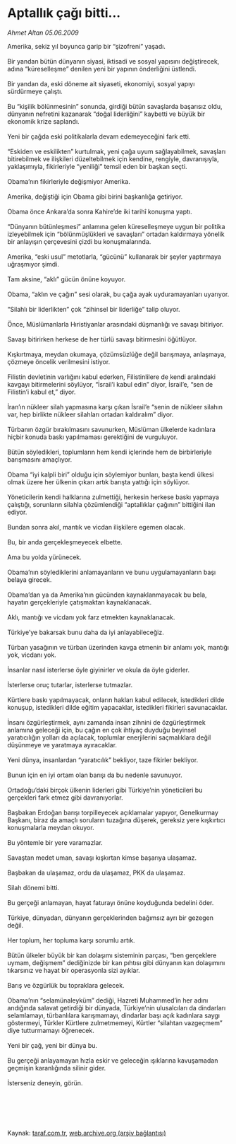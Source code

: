 # Aptallık çağı bitti...

*Ahmet Altan 05.06.2009*

<div class="taraf_structure_2col_1zq">
<div class="margen_n">



 <p>Amerika, sekiz yıl boyunca garip bir “şizofreni” yaşadı. <br/><br/>Bir yandan bütün dünyanın siyasi, iktisadi ve sosyal yapısını değiştirecek, adına “küreselleşme” denilen yeni bir yapının önderliğini üstlendi. <br/><br/>Bir yandan da, eski döneme ait siyaseti, ekonomiyi, sosyal yapıyı sürdürmeye çalıştı. <br/><br/>Bu “kişilik bölünmesinin” sonunda, girdiği bütün savaşlarda başarısız oldu, dünyanın nefretini kazanarak “doğal liderliğini” kaybetti ve büyük bir ekonomik krize saplandı. <br/><br/>Yeni bir çağda eski politikalarla devam edemeyeceğini fark etti. <br/><br/>“Eskiden ve eskilikten” kurtulmak, yeni çağa uyum sağlayabilmek, savaşları bitirebilmek ve ilişkileri düzeltebilmek için kendine, rengiyle, davranışıyla, yaklaşımıyla, fikirleriyle “yeniliği” temsil eden bir başkan seçti. <br/><br/>Obama’nın fikirleriyle değişmiyor Amerika. <br/><br/>Amerika, değiştiği için Obama gibi birini başkanlığa getiriyor. <br/><br/>Obama önce Ankara’da sonra Kahire’de iki tarihî konuşma yaptı. <br/><br/>“Dünyanın bütünleşmesi” anlamına gelen küreselleşmeye uygun bir politika izleyebilmek için “bölünmüşlükleri ve savaşları” ortadan kaldırmaya yönelik bir anlayışın çerçevesini çizdi bu konuşmalarında. <br/><br/>Amerika, “eski usul” metotlarla, “gücünü” kullanarak bir şeyler yaptırmaya uğraşmıyor şimdi. <br/><br/>Tam aksine, “aklı” gücün önüne koyuyor. <br/><br/>Obama, “aklın ve çağın” sesi olarak, bu çağa ayak uyduramayanları uyarıyor. <br/><br/>“Silahlı bir liderlikten” çok “zihinsel bir liderliğe” talip oluyor. <br/><br/>Önce, Müslümanlarla Hıristiyanlar arasındaki düşmanlığı ve savaşı bitiriyor. <br/><br/>Savaşı bitirirken herkese de her türlü savaşı bitirmesini öğütlüyor. <br/><br/>Kışkırtmaya, meydan okumaya, çözümsüzlüğe değil barışmaya, anlaşmaya, çözmeye öncelik verilmesini istiyor. <br/><br/>Filistin devletinin varlığını kabul ederken, Filistinlilere de kendi aralındaki kavgayı bitirmelerini söylüyor, “İsrail’i kabul edin” diyor, İsrail’e, “sen de Filistin’i kabul et,” diyor. <br/><br/>İran’ın nükleer silah yapmasına karşı çıkan İsrail’e “senin de nükleer silahın var, hep birlikte nükleer silahları ortadan kaldıralım” diyor. <br/><br/>Türbanın özgür bırakılmasını savunurken, Müslüman ülkelerde kadınlara hiçbir konuda baskı yapılmaması gerektiğini de vurguluyor. <br/><br/>Bütün söyledikleri, toplumların hem kendi içlerinde hem de birbirleriyle barışmasını amaçlıyor. <br/><br/>Obama “iyi kalpli biri” olduğu için söylemiyor bunları, başta kendi ülkesi olmak üzere her ülkenin çıkarı artık barışta yattığı için söylüyor. <br/><br/>Yöneticilerin kendi halklarına zulmettiği, herkesin herkese baskı yapmaya çalıştığı, sorunların silahla çözümlendiği “aptallıklar çağının” bittiğini ilan ediyor. <br/><br/>Bundan sonra akıl, mantık ve vicdan ilişkilere egemen olacak. <br/><br/>Bu, bir anda gerçekleşmeyecek elbette. <br/><br/>Ama bu yolda yürünecek. <br/><br/>Obama’nın söylediklerini anlamayanların ve bunu uygulamayanların başı belaya girecek. <br/><br/>Obama’dan ya da Amerika’nın gücünden kaynaklanmayacak bu bela, hayatın gerçekleriyle çatışmaktan kaynaklanacak. <br/><br/>Aklı, mantığı ve vicdanı yok farz etmekten kaynaklanacak. <br/><br/>Türkiye’ye bakarsak bunu daha da iyi anlayabileceğiz. <br/><br/>Türban yasağının ve türban üzerinden kavga etmenin bir anlamı yok, mantığı yok, vicdanı yok. <br/><br/>İnsanlar nasıl isterlerse öyle giyinirler ve okula da öyle giderler. <br/><br/>İsterlerse oruç tutarlar, isterlerse tutmazlar. <br/><br/>Kürtlere baskı yapılmayacak, onların hakları kabul edilecek, istedikleri dilde konuşup, istedikleri dilde eğitim yapacaklar, istedikleri fikirleri savunacaklar. <br/><br/>İnsanı özgürleştirmek, aynı zamanda insan zihnini de özgürleştirmek anlamına geleceği için, bu çağın en çok ihtiyaç duyduğu beyinsel yaratıcılığın yolları da açılacak, toplumlar enerjilerini saçmalıklara değil düşünmeye ve yaratmaya ayıracaklar. <br/><br/>Yeni dünya, insanlardan “yaratıcılık” bekliyor, taze fikirler bekliyor. <br/><br/>Bunun için en iyi ortam olan barışı da bu nedenle savunuyor. <br/><br/>Ortadoğu’daki birçok ülkenin liderleri gibi Türkiye’nin yöneticileri bu gerçekleri fark etmez gibi davranıyorlar. <br/><br/>Başbakan Erdoğan barışı torpilleyecek açıklamalar yapıyor, Genelkurmay Başkanı, biraz da amaçlı soruların tuzağına düşerek, gereksiz yere kışkırtıcı konuşmalarla meydan okuyor. <br/><br/>Bu yöntemle bir yere varamazlar. <br/><br/>Savaştan medet uman, savaşı kışkırtan kimse başarıya ulaşamaz. <br/><br/>Başbakan da ulaşamaz, ordu da ulaşamaz, PKK da ulaşamaz. <br/><br/>Silah dönemi bitti. <br/><br/>Bu gerçeği anlamayan, hayat faturayı önüne koyduğunda bedelini öder. <br/><br/>Türkiye, dünyadan, dünyanın gerçeklerinden bağımsız ayrı bir gezegen değil. <br/><br/>Her toplum, her topluma karşı sorumlu artık. <br/><br/>Bütün ülkeler büyük bir kan dolaşımı sisteminin parçası, “ben gerçeklere uymam, değişmem” dediğinizde bir kan pıhtısı gibi dünyanın kan dolaşımını tıkarsınız ve hayat bir operasyonla sizi ayıklar. <br/><br/>Barış ve özgürlük bu topraklara gelecek. <br/><br/>Obama’nın “selamünaleyküm” dediği, Hazreti Muhammed’in her adını andığında salavat getirdiği bir dünyada, Türkiye’nin ulusalcıları da dindarları selamlamayı, türbanlılara karışmamayı, dindarlar başı açık kadınlara saygı göstermeyi, Türkler Kürtlere zulmetmemeyi, Kürtler “silahtan vazgeçmem” diye tutturmamayı öğrenecek. <br/><br/>Yeni bir çağ, yeni bir dünya bu. <br/><br/>Bu gerçeği anlayamayan hızla eskir ve geleceğin ışıklarına kavuşamadan geçmişin karanlığında silinir gider. <br/><br/>İsterseniz deneyin, görün.</p>
<br/>
<br/>
<br/>



<br/>


<div id="taraf_not">
</div>

</div>


</div>

Kaynak: [taraf.com.tr](http://www.taraf.com.tr:80/makale/5894.htm), [web.archive.org (arşiv bağlantısı)](http://web.archive.org/web/20090814184304/http://www.taraf.com.tr:80/makale/5894.htm)
